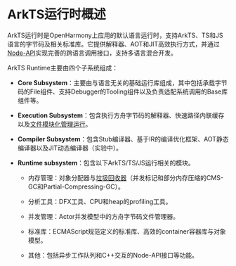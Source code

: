 # ArkTS运行时概述
<!--Kit: ArkTS-->
<!--Subsystem: ArkCompiler-->
<!--Owner: @guobingbing3-->
<!--Designer: @xwcai98-->
<!--Tester: @kirl75; @zsw_zhushiwei-->
<!--Adviser: @foryourself-->

ArkTS运行时是OpenHarmony上应用的默认语言运行时，支持ArkTS、TS和JS语言的字节码及相关标准库。它提供解释器、AOT和JIT高效执行方式，并通过[Node-API](../napi/napi-introduction.md)实现完善的跨语言调用接口，支持多语言混合开发。

ArkTS Runtime主要由四个子系统组成：

- **Core Subsystem**：主要由与语言无关的基础运行库组成，其中包括承载字节码的File组件、支持Debugger的Tooling组件以及负责适配系统调用的Base库组件等。

- **Execution Subsystem**：包含执行方舟字节码的解释器、快速路径内联缓存以及[文件模块化管理运行](module-principle.md)。

- **Compiler Subsystem**：包含Stub编译器、基于IR的编译优化框架、AOT静态编译器以及JIT动态编译器（实验中）。

- **Runtime subsystem**：包含以下ArkTS/TS/JS运行相关的模块。

  - 内存管理：对象分配器与[垃圾回收器](gc-introduction.md)（并发标记和部分内存压缩的CMS-GC和Partial-Compressing-GC）。

  - 分析工具：DFX工具、CPU和heap的profiling工具。

  - 并发管理：Actor并发模型中的方舟字节码文件管理器。

  - 标准库：ECMAScript规范定义的标准库、高效的container容器库与对象模型。
  
  - 其他：包括异步工作队列和C++交互的Node-API接口等功能。
